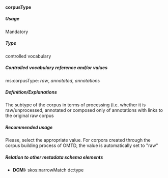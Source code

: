 #### corpusType
##### Usage
Mandatory
##### Type
controlled vocabulary
##### Controlled vocabulary reference and/or values
ms:corpusType: _raw_, _annotated_, _annotations_
##### Definition/Explanations
The subtype of the corpus in terms of processing (i.e. whether it is raw/unprocessed, annotated or composed only of annotations with links to the original raw corpus
##### Recommended usage
Please, select the appropriate value. 
For corpora created through the corpus building process of OMTD, the value is automatically set to "raw"
##### Relation to other metadata schema elements
* **DCMI:** skos:narrowMatch dc:type
